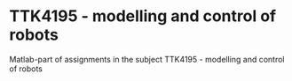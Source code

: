 # TTK4195 - modelling and control of robots
Matlab-part of assignments in the subject TTK4195 - modelling and control of robots
